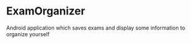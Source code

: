 ExamOrganizer
=============

Android application which saves exams and display some information to organize yourself
